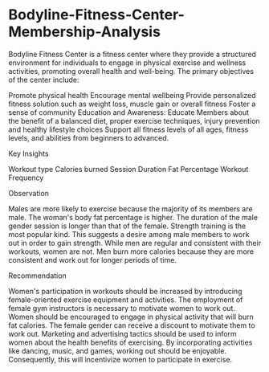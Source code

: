 # Bodyline-Fitness-Center-Membership-Analysis
Bodyline Fitness Center is a fitness center where they provide a structured environment for individuals to engage in physical exercise and wellness activities, promoting overall health and well-being. 
The primary objectives of the center include:

Promote physical health
Encourage mental wellbeing
Provide personalized fitness solution such as weight loss, muscle gain or overall fitness
Foster a sense of community
Education and Awareness: Educate Members about the benefit of a balanced diet, proper exercise techniques, injury prevention and healthy lifestyle choices
Support all fitness levels of all ages, fitness levels, and abilities from beginners to advanced.

Key Insights

Workout type
Calories burned
Session Duration
Fat Percentage
Workout Frequency

Observation

Males are more likely to exercise because the majority of its members are male.
The woman's body fat percentage is higher.
The duration of the male gender session is longer than that of the female.
Strength training is the most popular kind. This suggests a desire among male members to work out in order to gain strength.
While men are regular and consistent with their workouts, women are not.
Men burn more calories because they are more consistent and work out for longer periods of time.

Recommendation

Women's participation in workouts should be increased by introducing female-oriented exercise equipment and activities.
The employment of female gym instructors is necessary to motivate women to work out.
Women should be encouraged to engage in physical activity that will burn fat calories.
The female gender can receive a discount to motivate them to work out.
Marketing and advertising tactics should be used to inform women about the health benefits of exercising.
By incorporating activities like dancing, music, and games, working out should be enjoyable. Consequently, this will incentivize women to participate in exercise.
